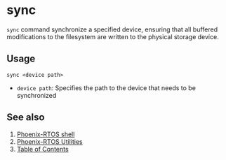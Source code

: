 # sync

`sync` command synchronize a specified device, ensuring that all buffered modifications to the filesystem
are written to the physical storage device.

## Usage

```text
sync <device path>
```

- `device path`: Specifies the path to the device that needs to be synchronized

## See also

1. [Phoenix-RTOS shell](psh.md)
2. [Phoenix-RTOS Utilities](../README.md)
3. [Table of Contents](../../README.md)
